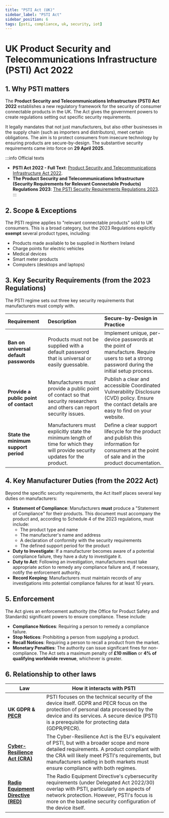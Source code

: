 ```yaml
---
title: "PSTI Act (UK)"
sidebar_label: "PSTI Act"
sidebar_position: 6
tags: [psti, compliance, uk, security, iot]
---
```

# UK Product Security and Telecommunications Infrastructure (PSTI) Act 2022

## 1. Why PSTI matters

The **Product Security and Telecommunications Infrastructure (PSTI) Act 2022** establishes a new regulatory framework for the security of consumer connectable products in the UK. The Act gives the government powers to create regulations setting out specific security requirements.

It legally mandates that not just manufacturers, but also other businesses in the supply chain (such as importers and distributors), meet certain obligations. The aim is to protect consumers from insecure technology by ensuring products are secure-by-design. The substantive security requirements came into force on **29 April 2025**.

:::info Official texts
- **PSTI Act 2022 - Full Text**: [Product Security and Telecommunications Infrastructure Act 2022][psti_act_2022].
- **The Product Security and Telecommunications Infrastructure (Security Requirements for Relevant Connectable Products) Regulations 2023**: [The PSTI Security Requirements Regulations 2023][psti_regs_2023].
:::

## 2. Scope & Exceptions

The PSTI regime applies to "relevant connectable products" sold to UK consumers. This is a broad category, but the 2023 Regulations explicitly **exempt** several product types, including:
*   Products made available to be supplied in Northern Ireland
*   Charge points for electric vehicles
*   Medical devices
*   Smart meter products
*   Computers (desktops and laptops)

## 3. Key Security Requirements (from the 2023 Regulations)

The PSTI regime sets out three key security requirements that manufacturers must comply with.

| Requirement | Description | Secure-by-Design in Practice |
| :--- | :--- | :--- |
| **Ban on universal default passwords** | Products must not be supplied with a default password that is universal or easily guessable. | Implement unique, per-device passwords at the point of manufacture. Require users to set a strong password during the initial setup process. |
| **Provide a public point of contact** | Manufacturers must provide a public point of contact so that security researchers and others can report security issues. | Publish a clear and accessible Coordinated Vulnerability Disclosure (CVD) policy. Ensure the contact details are easy to find on your website. |
| **State the minimum support period** | Manufacturers must explicitly state the minimum length of time for which they will provide security updates for the product. | Define a clear support lifecycle for the product and publish this information for consumers at the point of sale and in the product documentation. |

## 4. Key Manufacturer Duties (from the 2022 Act)

Beyond the specific security requirements, the Act itself places several key duties on manufacturers:

- **Statement of Compliance**: Manufacturers **must** produce a "Statement of Compliance" for their products. This document must accompany the product and, according to Schedule 4 of the 2023 regulations, must include:
    - The product type and name
    - The manufacturer's name and address
    - A declaration of conformity with the security requirements
    - The defined support period for the product
- **Duty to Investigate**: If a manufacturer becomes aware of a potential compliance failure, they have a duty to investigate it.
- **Duty to Act**: Following an investigation, manufacturers must take appropriate action to remedy any compliance failure and, if necessary, notify the enforcement authority.
- **Record Keeping**: Manufacturers must maintain records of any investigations into potential compliance failures for at least 10 years.

## 5. Enforcement

The Act gives an enforcement authority (the Office for Product Safety and Standards) significant powers to ensure compliance. These include:

- **Compliance Notices**: Requiring a person to remedy a compliance failure.
- **Stop Notices**: Prohibiting a person from supplying a product.
- **Recall Notices**: Requiring a person to recall a product from the market.
- **Monetary Penalties**: The authority can issue significant fines for non-compliance. The Act sets a maximum penalty of **£10 million** or **4% of qualifying worldwide revenue**, whichever is greater.

## 6. Relationship to other laws

| Law | How it interacts with PSTI |
|-----|----------------------------|
| **UK GDPR & [PECR](./pecr-overview.md)** | PSTI focuses on the technical security of the device itself. GDPR and PECR focus on the protection of personal data processed by the device and its services. A secure device (PSTI) is a prerequisite for protecting data (GDPR/PECR). |
| **[Cyber-Resilience Act (CRA)](./cra-overview.md)** | The Cyber-Resilience Act is the EU's equivalent of PSTI, but with a broader scope and more detailed requirements. A product compliant with the CRA will likely meet PSTI's requirements, but manufacturers selling in both markets must ensure compliance with both regimes. |
| **[Radio Equipment Directive (RED)](./red-overview.md)** | The Radio Equipment Directive's cybersecurity requirements (under Delegated Act 2022/30) overlap with PSTI, particularly on aspects of network protection. However, PSTI's focus is more on the baseline security configuration of the device itself. |

<!-- Citations -->
[psti_act_2022]: https://www.legislation.gov.uk/ukpga/2022/46/contents
[psti_regs_2023]: https://www.legislation.gov.uk/uksi/2023/1007/contents 